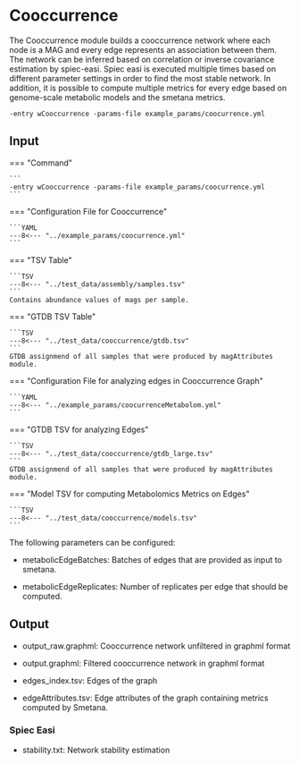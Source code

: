 # Cooccurrence

The Cooccurrence module builds a cooccurrence network where each node is a MAG
and every edge represents an association between them. The network can be inferred based on
correlation or inverse covariance estimation by spiec-easi. Spiec easi is executed multiple times
based on different parameter settings in order to find the most stable network.
In addition, it is possible to compute multiple metrics for every edge based on genome-scale
metabolic models and the smetana metrics. 

```
-entry wCooccurrence -params-file example_params/coocurrence.yml
```

## Input

=== "Command"

    ```
    -entry wCooccurrence -params-file example_params/coocurrence.yml
    ```
=== "Configuration File for Cooccurrence"

    ```YAML
    ---8<--- "../example_params/coocurrence.yml"
    ```

=== "TSV Table"

    ```TSV
    ---8<--- "../test_data/assembly/samples.tsv"
    ```
    Contains abundance values of mags per sample.
 
=== "GTDB TSV Table"

    ```TSV
    ---8<--- "../test_data/cooccurrence/gtdb.tsv"
    ```
    GTDB assignmend of all samples that were produced by magAttributes module.

=== "Configuration File for analyzing edges in Cooccurrence Graph"

    ```YAML
    ---8<--- "../example_params/coocurrenceMetabolom.yml"
    ```

=== "GTDB TSV for analyzing Edges"

    ```TSV
    ---8<--- "../test_data/cooccurrence/gtdb_large.tsv"
    ```
    GTDB assignmend of all samples that were produced by magAttributes module.


=== "Model TSV for computing Metabolomics Metrics on Edges"

    ```TSV
    ---8<--- "../test_data/cooccurrence/models.tsv"
    ```

The following parameters can be configured:
  
  * metabolicEdgeBatches: Batches of edges that are provided as input to smetana.
     
  * metabolicEdgeReplicates: Number of replicates per edge that should be computed.

## Output

 * output_raw.graphml: Cooccurrence network unfiltered in graphml format

 * output.graphml: Filtered cooccurrence network in graphml format

 * edges_index.tsv: Edges of the graph

 * edgeAttributes.tsv: Edge attributes of the graph containing metrics computed by Smetana.

### Spiec Easi

 * stability.txt: Network stability estimation

